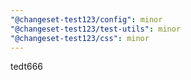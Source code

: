 ```yaml
---
"@changeset-test123/config": minor
"@changeset-test123/test-utils": minor
"@changeset-test123/css": minor
---
```


tedt666
